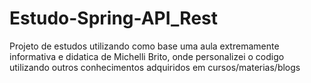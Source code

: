# Estudo-Spring-API_Rest

Projeto de estudos utilizando como base uma aula extremamente informativa e didatica de Michelli Brito, onde personalizei o codigo utilizando outros conhecimentos adquiridos em cursos/materias/blogs
